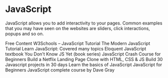 <DedicatedRoadmap
  href='/javascript'
  title='JavaScript Roadmap'
  description='Click to check the detailed JavaScript Roadmap.'
/>

# JavaScript

JavaScript allows you to add interactivity to your pages. Common examples that you may have seen on the websites are sliders, click interactions, popups and so on.

<ResourceGroupTitle>Free Content</ResourceGroupTitle>
<BadgeLink badgeText='Read' colorScheme="yellow" href='https://www.w3schools.com/js/'>W3Schools – JavaScript Tutorial</BadgeLink>
<BadgeLink badgeText='Read' colorScheme="yellow" href='https://javascript.info/'>The Modern JavaScript Tutorial</BadgeLink>
<BadgeLink badgeText='Read' colorScheme="yellow" href='https://www.javascripttutorial.net/'>Learn JavaScript: Covered many topics</BadgeLink>
<BadgeLink badgeText='Read' colorScheme="yellow" href='https://eloquentjavascript.net/'>Eloquent JavaScript textbook</BadgeLink>
<BadgeLink badgeText='Read' colorScheme="yellow" href='https://github.com/getify/You-Dont-Know-JS'>You Don't Know JS Yet (book series) </BadgeLink>
<BadgeLink badgeText='Watch' href='https://youtu.be/hdI2bqOjy3c?t=2'>JavaScript Crash Course for Beginners</BadgeLink>
<BadgeLink badgeText='Watch' href='https://youtu.be/P7t13SGytRk?t=22'>Build a Netflix Landing Page Clone with HTML, CSS & JS</BadgeLink>
<BadgeLink badgeText='Watch' href='https://javascript30.com/'>Build 30 Javascript projects in 30 days</BadgeLink>
<BadgeLink badgeText='Course' colorScheme='green' href='https://github.com/workshopper/javascripting'>Learn the basics of JavaScript</BadgeLink>
<BadgeLink badgeText='Course' colorScheme="green" href='https://www.scaler.com/topics/course/javascript-beginners'>JavaScript for Beginners </BadgeLink>
<BadgeLink badgeText='Watch' href='https://www.youtube.com/watch?v=EfAl9bwzVZk&list=PL0Zuz27SZ-6M1Uopt6_VL3gf3cpMnwavm&index=3'>JavaScript complete course by Dave Gray</BadgeLink>
